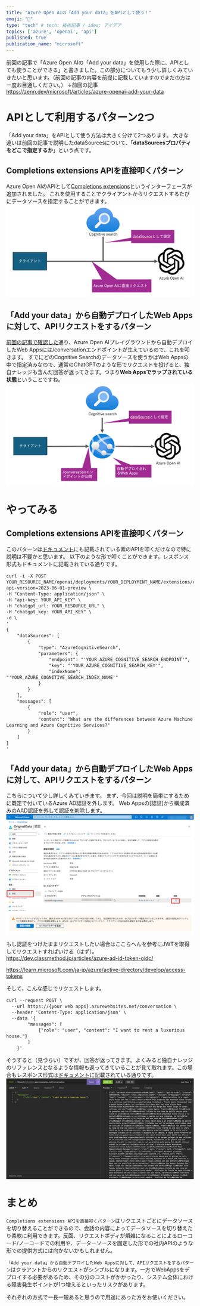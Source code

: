 ```yaml
---
title: "Azure Open AIの「Add your data」をAPIとして使う！"
emoji: "🔖"
type: "tech" # tech: 技術記事 / idea: アイデア
topics: ['azure', 'openai', 'api']
published: true
publication_name: "microsoft"
---
```


前回の記事で「Azure Open AIの「Add your data」を使用した際に、APIとしても使うことができる」と書きました。この部分についてもう少し詳しくみていきたいと思います。（前回の記事の内容を前提に記載していますのでまだの方は一度お目通しください。）
↓前回の記事
https://zenn.dev/microsoft/articles/azure-openai-add-your-data

# APIとして利用するパターン2つ
「Add your data」をAPIとして使う方法は大きく分けて2つあります。
大きな違いは前回の記事で説明したdataSourcesについて、「**dataSourcesプロパティをどこで指定するか**」という点です。

## Completions extensions APIを直接叩くパターン
Azure Open AIのAPIとして[Completions extensions](https://learn.microsoft.com/en-us/azure/cognitive-services/openai/reference#completions-extensions)というインターフェースが追加されました。
これを使用することでクライアントからリクエストするたびにデータソースを指定することができます。
![](/images/azure-openai-add-your-data-api/2.png)


## 「Add your data」から自動デプロイしたWeb Appsに対して、APIリクエストをするパターン
[前回の記事で確認した](https://zenn.dev/microsoft/articles/azure-openai-add-your-data#web-api%E3%82%82%E6%8F%90%E4%BE%9B)通り、Azure Open AIプレイグラウンドから自動デプロイしたWeb Appsには/conversationエンドポイントが生えているので、これを叩きます。
すでにどのCognitive Searchのデータソースを使うかはWeb Appsの中で指定済みなので、通常のChatGPTのような形でリクエストを投げると、独自ナレッジも含んだ回答が返ってきます。つまり**Web Appsでラップされている状態**ということですね。
![](/images/azure-openai-add-your-data-api/1.png)


# やってみる
## Completions extensions APIを直接叩くパターン
このパターンは[ドキュメント](https://learn.microsoft.com/en-us/azure/cognitive-services/openai/reference#completions-extensions)にも記載されている素のAPIを叩くだけなので特に説明は不要かと思います。
以下のような形で叩くことができます。レスポンス形式もドキュメントに記載されている通りです。
```
curl -i -X POST YOUR_RESOURCE_NAME/openai/deployments/YOUR_DEPLOYMENT_NAME/extensions/chat/completions?api-version=2023-06-01-preview \
-H "Content-Type: application/json" \
-H "api-key: YOUR_API_KEY" \
-H "chatgpt_url: YOUR_RESOURCE_URL" \
-H "chatgpt_key: YOUR_API_KEY" \
-d \
'
{
    "dataSources": [
        {
            "type": "AzureCognitiveSearch",
            "parameters": {
                "endpoint": "'YOUR_AZURE_COGNITIVE_SEARCH_ENDPOINT'",
                "key": "'YOUR_AZURE_COGNITIVE_SEARCH_KEY'",
                "indexName": "'YOUR_AZURE_COGNITIVE_SEARCH_INDEX_NAME'"
            }
        }
    ],
    "messages": [
        {
            "role": "user",
            "content": "What are the differences between Azure Machine Learning and Azure Cognitive Services?"
        }
    ]
}
'
```


## 「Add your data」から自動デプロイしたWeb Appsに対して、APIリクエストをするパターン
こちらについて少し詳しくみていきます。
まず、今回は説明を簡単にするために既定で付いているAzure AD認証を外します。
Web Appsの[認証]から構成済みのAAD認証を外して認証を削除します。
![](/images/azure-openai-add-your-data-api/3.png)
![](/images/azure-openai-add-your-data-api/4.png)


もし認証をつけたままリクエストしたい場合はここらへんを参考にJWTを取得してリクエストすればいける（はず）。
https://dev.classmethod.jp/articles/azure-ad-id-token-oidc/

https://learn.microsoft.com/ja-jp/azure/active-directory/develop/access-tokens


そして、こんな感じでリクエストします。
```
curl --request POST \
  --url https://{your web apps}.azurewebsites.net/conversation \
  --header 'Content-Type: application/json' \
  --data '{
        "messages": [
            {"role": "user", "content": "I want to rent a luxurious house."}
        ]
    }'
```

そうすると（見づらい）ですが、回答が返ってきます。よくみると独自ナレッジのリファレンスとなるような情報も返ってきていることが見て取れます。この場合もレスポンス形式は[ドキュメント](https://learn.microsoft.com/en-us/azure/cognitive-services/openai/reference#example-response-3)に記載されている通りです。
![](/images/azure-openai-add-your-data-api/5.png)


# まとめ
`Completions extensions APIを直接叩くパターン`はリクエストごとにデータソースを切り替えることができるので、会話の内容によってデータソースを切り替えたり柔軟に利用できます。反面、リクエストボディが煩雑になることによるローコード/ノーコードでの利用や、データーソースを固定した形での社内APIのような形での提供方式には向かないかもしれません。

`「Add your data」から自動デプロイしたWeb Appsに対して、APIリクエストをするパターン`はクラアントからのリクエストがシンプルになります。一方でWebAppsをデプロイする必要があるため、その分のコストがかかったり、システム全体における障害発生ポイントが1つ増えるといったリスクがあります。

それぞれの方式で一長一短あると思うので用途にあった方をお使いください。